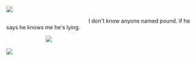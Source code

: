 ![](https://i.postimg.cc/kGYjFvBK/IMG-3816.png)

⠀⠀⠀⠀⠀⠀⠀⠀⠀⠀⠀⠀⠀⠀⠀⠀⠀⠀⠀⠀⠀I don't know anyone named pound. if he says he knows me he's lying.

⠀⠀⠀⠀⠀⠀⠀⠀⠀⠀![](https://i.postimg.cc/Y0bs2HsK/image-2025-01-17-130201726.png)

![](https://i.postimg.cc/bNdVYWBT/IMG-3817.png)
